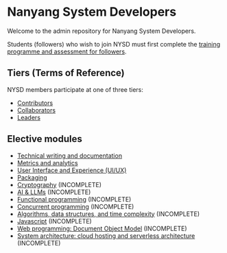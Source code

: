 # Nanyang System Developers

Welcome to the admin repository for Nanyang System Developers.

Students (followers) who wish to join NYSD must first complete the [training programme and assessment for followers](./followers).

## Tiers (Terms of Reference)

NYSD members participate at one of three tiers:
- [Contributors](./contributors)
- [Collaborators](./collaborators)
- [Leaders](./leaders)

## Elective modules

- [Technical writing and documentation](electives/technical-writing-documentation.md)
- [Metrics and analytics](electives/metrics-analytics.md)
- [User Interface and Experience (UI/UX)](electives/ui-ux.md)
- [Packaging](electives/packaging.md)
- [Cryptography](electives/cryptography.md) (INCOMPLETE)
- [AI & LLMs](electives/ai-and-llms.md) (INCOMPLETE)
- [Functional programming](electives/functional-programming.md) (INCOMPLETE)
- [Concurrent programming](electives/concurrent-programming.md) (INCOMPLETE)
- [Algorithms, data structures, and time complexity](electives/algorithms-data-structures-time-complexity.md) (INCOMPLETE)
- [Javascript](electives/javascript.md) (INCOMPLETE)
- [Web programming: Document Object Model](electives/web-programming-dom.md) (INCOMPLETE)
- [System architecture: cloud hosting and serverless architecture](electives/system-architecture-cloud-serverless.md) (INCOMPLETE)
